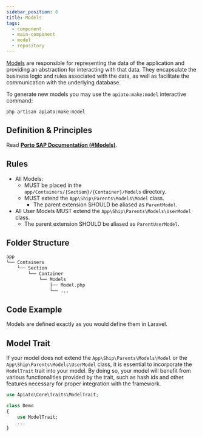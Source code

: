 ```yaml
---
sidebar_position: 6
title: Models
tags:
  - component
  - main-component
  - model
  - repository
---
```


[Models](https://laravel.com/docs/eloquent) are responsible for representing the data of the application
and providing an abstraction for interacting with that data.
They encapsulate the business logic and rules associated with the data,
as well as facilitate the communication with the underlying database.

To generate new models you may use the `apiato:make:model` interactive command:

```
php artisan apiato:make:model
```

## Definition & Principles

Read [**Porto SAP Documentation (#Models)**](https://github.com/Mahmoudz/Porto#definitions--principles).

## Rules

- All Models:
  - MUST be placed in the `app/Containers/{Section}/{Container}/Models` directory.
  - MUST extend the `App\Ship\Parents\Models\Model` class.
    - The parent extension SHOULD be aliased as `ParentModel`.
- All User Models MUST extend the `App\Ship\Parents\Models\UserModel` class.
  - The parent extension SHOULD be aliased as `ParentUserModel`.

## Folder Structure

```markdown
app
└── Containers
    └── Section
        └── Container
            └── Models
                ├── Model.php
                └── ...
```

## Code Example

Models are defined exactly as you would define them in Laravel.

## Model Trait

If your model does not extend the `App\Ship\Parents\Models\Model` or the `App\Ship\Parents\Models\UserModel` class,
it is essential to incorporate the `ModelTrait` trait into your model.
By doing so, your model will benefit from various functionalities provided by the trait,
such as hash ids and other features necessary for proper integration with the framework.

```php
use Apiato\Core\Traits\ModelTrait;

class Demo
{
    use ModelTrait;
    ...
}
```
